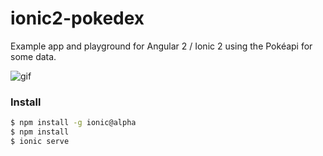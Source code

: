 # ionic2-pokedex
Example app and playground for Angular 2 / Ionic 2 using the Pokéapi for some data.


![gif](http://i.imgur.com/4E78eJX.gif)

### Install
```bash
$ npm install -g ionic@alpha
$ npm install
$ ionic serve
```
